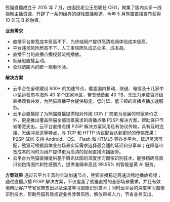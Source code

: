 熊猫直播成立于 2015 年 7 月，由国民老公王思聪任 CEO，聚集了国内众多一线视频主播资源，开辟了一系列经典的游戏直播频道，今年 5 月熊猫直播宣布获得 10 亿元 B 轮融资。

**业务需求**
- 直播平台带宽成本居高不下，为终端用户提供高清视频体验成本极高。
- 平台违规风险居高不下，人工审核团队成员众多，成本高。
- 直播平台的直播点播视频流畅播放。
- 低延迟直播互动。
- 全球范围内的统一观看体验。

**解决方案**
- 云平台在全球建设 600+ 的加速节点，覆盖国内移动、联通、电信及十几家中小型运营商与海外 40 多个国家地区，带宽储备超 40 TB，无压力承载百万级直播观看并发，为熊猫直播平台提供稳定、低时延、低卡顿的直播点播加速服务。
- 云平台直播除了为熊猫直播提供相对传统 CDN 厂商更为低廉的带宽单价之外，更是推出覆盖熊猫全部场景需求的直播点播 P2SP 解决方案，帮助客户节省带宽支出。云平台直播点播 P2SP 解决方案采用私有协议传输，具有及时连接、无缓冲发送等特点，与 TCP 和 HTTP 协议配合达到更好的传输效果；P2SP SDK 支持 Android、iOS、 Flash 和 HTML5 等各类平台，延迟灵活可配，熊猫可根据具体业务场景实际需求选择最合适的延迟和分享率；在降低带宽成本的同时为用户提供更为高清的视频直播点播服务。
- 云平台为熊猫直播提供基于腾讯优图的深度学习图像识别技术，能够精确高效识别色情图片和性感图片，提供准确率高达 99.95% 的智能鉴黄 AI 服务。

**方案效果**
通过云平台丰富的全球加速节点，熊猫直播稳定高速流畅地播放视频；通过直播点播 P2SP 解决方案，不仅覆盖了熊猫直播的全部场景需求，并且有效地帮助客户节省宽带支出以及深度学习图像识别技术；同时云平台的深度学习图像识别技术，帮助熊猫有效规避业务涉黄风险，解放审核人力，节省业务支出。
